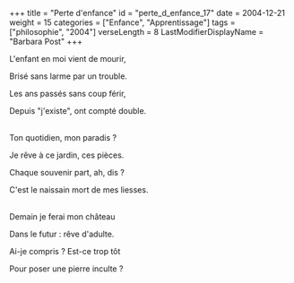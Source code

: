 +++
title = "Perte d'enfance"
id = "perte_d_enfance_17"
date = 2004-12-21
weight = 15
categories = ["Enfance", "Apprentissage"]
tags = ["philosophie", "2004"]
verseLength = 8
LastModifierDisplayName = "Barbara Post"
+++

L'enfant en moi vient de mourir,

Brisé sans larme par un trouble.

Les ans passés sans coup férir,

Depuis "j'existe", ont compté double.

 \
Ton quotidien, mon paradis ?

Je rêve à ce jardin, ces pièces.

Chaque souvenir part, ah, dis ?

C'est le naissain mort de mes liesses.

 \
Demain je ferai mon château

Dans le futur : rêve d'adulte.

Ai-je compris ? Est-ce trop tôt

Pour poser une pierre inculte ?
